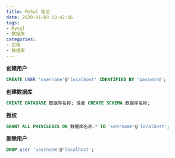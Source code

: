 ```yaml
---
title: MySql 笔记
date: 2020-01-03 13:42:16
tags:
- Mysql
- 数据库
categories:
- 后端
- 数据库
---
```


**创建用户**

```sql
CREATE USER 'username'@'localhost' IDENTIFIED BY 'password';
```

**创建数据库**

```sql
CREATE DATABASE 数据库名称; 或者 CREATE SCHEMA 数据库名称;
```

**授权**

```sql
GRANT ALL PRIVILEGES ON 数据库名称.* TO 'username'@'localhost';
```

**删除用户**

```sql
DROP user 'usernaem'@'localhost';
```

<!-- more -->
